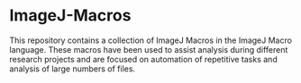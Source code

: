 # ImageJ-Macros
This repository contains a collection of ImageJ Macros in the ImageJ Macro language. 
These macros have been used to assist analysis during different research projects and are focused on automation of repetitive tasks and analysis of large numbers of files. 
